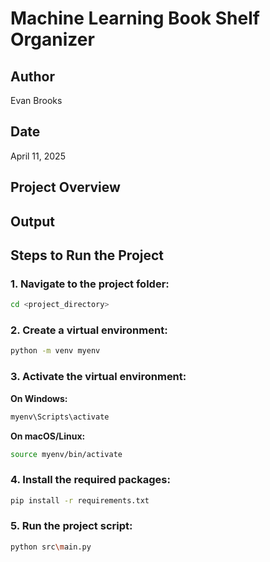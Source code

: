# Machine Learning Book Shelf Organizer

## Author
Evan Brooks

## Date
April 11, 2025

## Project Overview

## Output

## Steps to Run the Project

### 1. Navigate to the project folder:
   ```bash
   cd <project_directory>
   ```
### 2. Create a virtual environment:
   ```bash
   python -m venv myenv
   ```
### 3. Activate the virtual environment:

   **On Windows:**
   ```bash
   myenv\Scripts\activate
   ```
   **On macOS/Linux:**
   ```bash
   source myenv/bin/activate
   ```
### 4. Install the required packages:
   ```bash
   pip install -r requirements.txt
   ```
### 5. Run the project script:
   ```bash
   python src\main.py
   ```
